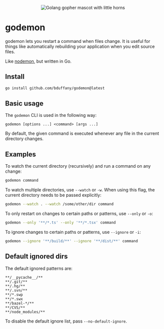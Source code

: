 <p align="center">
  <img src="https://user-images.githubusercontent.com/2414826/154606331-751abc5a-2c92-40d0-bc89-bd772397a14f.png" alt="Golang gopher mascot with little horns" />
</p>

# godemon

godemon lets you restart a command when files change. It is useful for
things like automatically rebuilding your application when you edit source
files.

Like [nodemon](https://github.com/remy/nodemon), but written in Go.

## Install

```bash
go install github.com/bduffany/godemon@latest
```

## Basic usage

The `godemon` CLI is used in the following way:

```
godemon [options ...] <command> [args ...]
```

By default, the given command is executed whenever any file in the current
directory changes.

## Examples

To watch the current directory (recursively) and run a command on any
change:

```bash
godemon command
```

To watch multiple directories, use `--watch` or `-w`. When using this
flag, the current directory needs to be passed explicitly:

```bash
godemon --watch . --watch /some/other/dir command
```

To only restart on changes to certain paths or patterns, use `--only` or
`-o`:

```bash
godemon --only '**/*.ts' --only '**/*.tsx' command
```

To ignore changes to certain paths or patterns, use `--ignore` or `-i`:

```bash
godemon --ignore '**/build/**' --ignore '**/dist/**' command
```

## Default ignored dirs

The default ignored patterns are:

```
**/__pycache__/**
**/.git/**
**/.hg/**
**/.svn/**
**/*.swp
**/*.swx
**/bazel-*/**
**/CVS/**
**/node_modules/**
```

To disable the default ignore list, pass `--no-default-ignore`.
